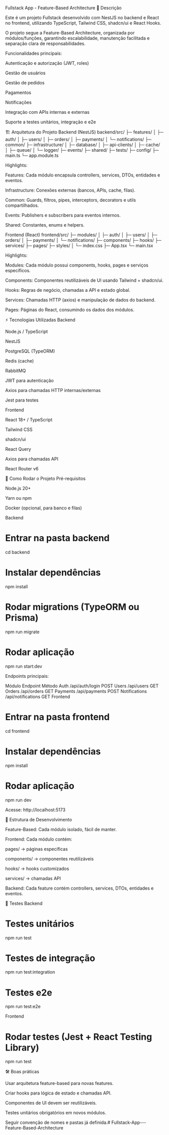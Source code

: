 Fullstack App - Feature-Based Architecture
📖 Descrição

Este é um projeto Fullstack desenvolvido com NestJS no backend e React no frontend, utilizando TypeScript, Tailwind CSS, shadcn/ui e React Hooks.

O projeto segue a Feature-Based Architecture, organizada por módulos/funções, garantindo escalabilidade, manutenção facilitada e separação clara de responsabilidades.

Funcionalidades principais:

Autenticação e autorização (JWT, roles)

Gestão de usuários

Gestão de pedidos

Pagamentos

Notificações

Integração com APIs internas e externas

Suporte a testes unitários, integração e e2e

🏗 Arquitetura do Projeto
Backend (NestJS)
backend/src/
├─ features/
│   ├─ auth/
│   ├─ users/
│   ├─ orders/
│   ├─ payments/
│   └─ notifications/
├─ common/
├─ infrastructure/
│   ├─ database/
│   ├─ api-clients/
│   ├─ cache/
│   ├─ queue/
│   └─ logger/
├─ events/
├─ shared/
├─ tests/
├─ config/
├─ main.ts
└─ app.module.ts


Highlights:

Features: Cada módulo encapsula controllers, services, DTOs, entidades e eventos.

Infrastructure: Conexões externas (bancos, APIs, cache, filas).

Common: Guards, filtros, pipes, interceptors, decorators e utils compartilhados.

Events: Publishers e subscribers para eventos internos.

Shared: Constantes, enums e helpers.

Frontend (React)
frontend/src/
├─ modules/
│   ├─ auth/
│   ├─ users/
│   ├─ orders/
│   ├─ payments/
│   └─ notifications/
├─ components/
├─ hooks/
├─ services/
├─ pages/
├─ styles/
│   └─ index.css
├─ App.tsx
└─ main.tsx


Highlights:

Modules: Cada módulo possui components, hooks, pages e serviços específicos.

Components: Componentes reutilizáveis de UI usando Tailwind + shadcn/ui.

Hooks: Regras de negócio, chamadas a API e estado global.

Services: Chamadas HTTP (axios) e manipulação de dados do backend.

Pages: Páginas do React, consumindo os dados dos módulos.

⚡ Tecnologias Utilizadas
Backend

Node.js / TypeScript

NestJS

PostgreSQL (TypeORM)

Redis (cache)

RabbitMQ

JWT para autenticação

Axios para chamadas HTTP internas/externas

Jest para testes

Frontend

React 18+ / TypeScript

Tailwind CSS

shadcn/ui

React Query

Axios para chamadas API

React Router v6

🚀 Como Rodar o Projeto
Pré-requisitos

Node.js 20+

Yarn ou npm

Docker (opcional, para banco e filas)

Backend
# Entrar na pasta backend
cd backend

# Instalar dependências
npm install

# Rodar migrations (TypeORM ou Prisma)
npm run migrate

# Rodar aplicação
npm run start:dev


Endpoints principais:

Módulo	Endpoint	Método
Auth	/api/auth/login	POST
Users	/api/users	GET
Orders	/api/orders	GET
Payments	/api/payments	POST
Notifications	/api/notifications	GET
Frontend
# Entrar na pasta frontend
cd frontend

# Instalar dependências
npm install

# Rodar aplicação
npm run dev


Acesse: http://localhost:5173

🧩 Estrutura de Desenvolvimento

Feature-Based: Cada módulo isolado, fácil de manter.

Frontend: Cada módulo contém:

pages/ → páginas específicas

components/ → componentes reutilizáveis

hooks/ → hooks customizados

services/ → chamadas API

Backend: Cada feature contém controllers, services, DTOs, entidades e eventos.

🧪 Testes
Backend
# Testes unitários
npm run test

# Testes de integração
npm run test:integration

# Testes e2e
npm run test:e2e

Frontend
# Rodar testes (Jest + React Testing Library)
npm run test

🛠 Boas práticas

Usar arquitetura feature-based para novas features.

Criar hooks para lógica de estado e chamadas API.

Componentes de UI devem ser reutilizáveis.

Testes unitários obrigatórios em novos módulos.

Seguir convenção de nomes e pastas já definida.#   F u l l s t a c k - A p p - - - F e a t u r e - B a s e d - A r c h i t e c t u r e  
 